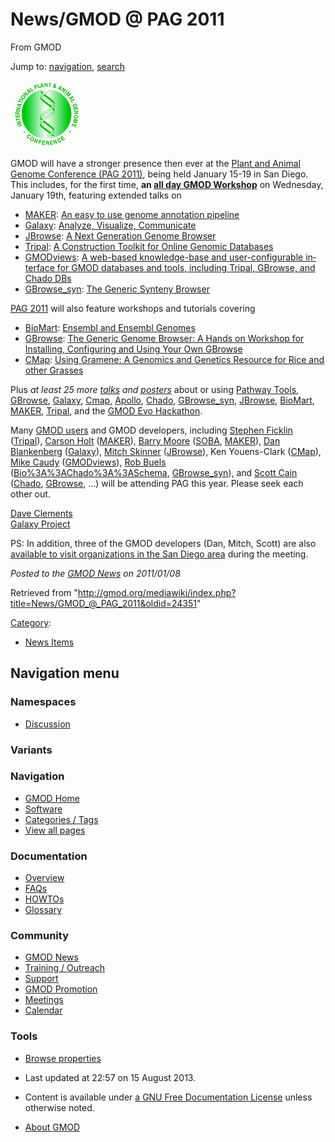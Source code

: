 <div id="mw-page-base" class="noprint">

</div>

<div id="mw-head-base" class="noprint">

</div>

<div id="content" class="mw-body" role="main">

<span id="top"></span>

<div id="mw-js-message" style="display:none;">

</div>



# <span dir="auto">News/GMOD @ PAG 2011</span>

<div id="bodyContent">

<div id="siteSub">

From GMOD

</div>

<div id="contentSub">

</div>

<div id="jump-to-nav" class="mw-jump">

Jump to: [navigation](#mw-navigation), [search](#p-search)

</div>

<div id="mw-content-text" class="mw-content-ltr" lang="en" dir="ltr">

<div class="floatright">

[<img src="../../mediawiki/images/c/c2/Paglogo.gif" width="114"
height="107" alt="GMOD @ PAG 2011" />](../PAG_2011 "GMOD @ PAG 2011")

</div>

GMOD will have a stronger presence then ever at the [Plant and Animal
Genome Conference (PAG 2011)](../PAG_2011 "PAG 2011"), being held
January 15-19 in San Diego. This includes, for the first time, **an
<a href="http://www.intl-pag.org/19/19-gmod.html" class="external text"
rel="nofollow">all day GMOD Workshop</a>** on Wednesday, January 19th,
featuring extended talks on

- [MAKER](../MAKER.1 "MAKER"):
  <a href="http://www.intl-pag.org/19/19-gmod.html#MAKER#MAKER"
  class="external text" rel="nofollow">An easy to use genome annotation
  pipeline</a>
- [Galaxy](../Galaxy.1 "Galaxy"):
  <a href="http://www.intl-pag.org/19/19-gmod.html#Galaxy#Galaxy"
  class="external text" rel="nofollow">Analyze, Visualize, Communicate</a>
- [JBrowse](../JBrowse.1 "JBrowse"):
  <a href="http://www.intl-pag.org/19/19-gmod.html#JBrowse#JBrowse"
  class="external text" rel="nofollow">A Next Generation Genome
  Browser</a>
- [Tripal](../Tripal.1 "Tripal"):
  <a href="http://www.intl-pag.org/19/19-gmod.html#Tripal#Tripal"
  class="external text" rel="nofollow">A Construction Toolkit for Online
  Genomic Databases</a>
- [GMODviews](../GMODviews "GMODviews"):
  <a href="http://www.intl-pag.org/19/19-gmod.html#GMODviews#GMODviews"
  class="external text" rel="nofollow">A web-based knowledge-base and
  user-configurable interface for GMOD databases and tools, including
  Tripal, GBrowse, and Chado DBs</a>
- [GBrowse_syn](../GBrowse_syn.1 "GBrowse syn"): <a
  href="http://www.intl-pag.org/19/19-gmod.html#GBrowse_syn#GBrowse_syn"
  class="external text" rel="nofollow">The Generic Synteny Browser</a>

[PAG 2011](../PAG_2011 "PAG 2011") will also feature workshops and
tutorials covering

- [BioMart](../BioMart "BioMart"):
  <a href="http://www.intl-pag.org/19/abstracts/W29_PAGXIX_188.html"
  class="external text" rel="nofollow">Ensembl and Ensembl Genomes</a>
- [GBrowse](../GBrowse.1 "GBrowse"):
  <a href="http://www.intl-pag.org/19/19-gbrowse.html"
  class="external text" rel="nofollow">The Generic Genome Browser: A Hands
  on Workshop for Installing, Configuring and Using Your Own GBrowse</a>
- [CMap](../CMap.1 "CMap"):
  <a href="http://www.intl-pag.org/19/19-gramene.html"
  class="external text" rel="nofollow">Using Gramene: A Genomics and
  Genetics Resource for Rice and other Grasses</a>

Plus *at least 25 more
[talks](../PAG_2011#Projects_Using_GMOD_Components "PAG 2011") and
[posters](../PAG_2011#Posters "PAG 2011")* about or using
<a href="http://www.intl-pag.org/19/abstracts/C02_PAGXIX_903.html"
class="external text" rel="nofollow">Pathway Tools</a>,
<a href="http://www.intl-pag.org/19/abstracts/P08b_PAGXIX_828.html"
class="external text" rel="nofollow">GBrowse</a>,
[Galaxy](../Galaxy.1 "Galaxy"),
<a href="../Cmap.1" class="mw-redirect" title="Cmap">Cmap</a>,
[Apollo](../Apollo.1 "Apollo"),
<a href="../Chado" class="mw-redirect" title="Chado">Chado</a>,
[GBrowse_syn](../GBrowse_syn.1 "GBrowse syn"),
[JBrowse](../JBrowse.1 "JBrowse"), [BioMart](../BioMart "BioMart"),
[MAKER](../MAKER.1 "MAKER"), [Tripal](../Tripal.1 "Tripal"), and the
<a href="http://www.intl-pag.org/19/abstracts/P08a_PAGXIX_814.html"
class="external text" rel="nofollow">GMOD Evo Hackathon</a>.

Many [GMOD users](../PAG_2011#Projects_Using_GMOD_Components "PAG 2011")
and GMOD developers, including [Stephen
Ficklin](../User%3ASficklin "User%3ASficklin")
([Tripal](../Tripal.1 "Tripal")), [Carson
Holt](../User%3ACarsonholt "User%3ACarsonholt")
([MAKER](../MAKER.1 "MAKER")), [Barry
Moore](../User%3ABmoore "User%3ABmoore") ([SOBA](../SOBA.1 "SOBA"),
[MAKER](../MAKER.1 "MAKER")), [Dan
Blankenberg](../User%3ADanB "User%3ADanB") ([Galaxy](../Galaxy.1 "Galaxy")),
[Mitch Skinner](../User%3AMitchSkinner "User%3AMitchSkinner")
([JBrowse](../JBrowse.1 "JBrowse")), Ken Youens-Clark
([CMap](../CMap.1 "CMap")), [Mike Caudy](../User%3AMcaudy "User%3AMcaudy")
([GMODviews](../GMODviews "GMODviews")), [Rob
Buels](../User%3ARobertBuels "User%3ARobertBuels")
([Bio%3A%3AChado%3A%3ASchema](../Bio%3A%3AChado%3A%3ASchema "Bio%3A%3AChado%3A%3ASchema"),
[GBrowse_syn](../GBrowse_syn.1 "GBrowse syn")), and [Scott
Cain](../User%3AScott "User%3AScott")
(<a href="../Chado" class="mw-redirect" title="Chado">Chado</a>,
[GBrowse](../GBrowse.1 "GBrowse"), ...) will be attending PAG this year.
Please seek each other out.

[Dave Clements](../User%3AClements "User%3AClements")  
[Galaxy Project](../Galaxy.1 "Galaxy")

PS: In addition, three of the GMOD developers (Dan, Mitch, Scott) are
also [available to visit organizations in the San Diego
area](#GMOD_Roadshow_in_San_Diego) during the meeting.

  

<div class="newsfooter">

*Posted to the [GMOD News](../GMOD_News "GMOD News") on 2011/01/08*

</div>

</div>

<div class="printfooter">

Retrieved from
"<http://gmod.org/mediawiki/index.php?title=News/GMOD_@_PAG_2011&oldid=24351>"

</div>

<div id="catlinks" class="catlinks">

<div id="mw-normal-catlinks" class="mw-normal-catlinks">

[Category](../Special:Categories "Special:Categories"):

- [News Items](../Category%3ANews_Items "Category%3ANews Items")

</div>

</div>

<div class="visualClear">

</div>

</div>

</div>

<div id="mw-navigation">

## Navigation menu

<div id="mw-head">



<div id="left-navigation">

<div id="p-namespaces" class="vectorTabs" role="navigation"
aria-labelledby="p-namespaces-label">

### Namespaces


- <span id="ca-talk"><a
  href="http://gmod.org/mediawiki/index.php?title=Talk:News/GMOD_@_PAG_2011&amp;action=edit&amp;redlink=1"
  accesskey="t"
  title="Discussion about the content page [t]">Discussion</a></span>

</div>

<div id="p-variants" class="vectorMenu emptyPortlet" role="navigation"
aria-labelledby="p-variants-label">

### 

### Variants[](#)

<div class="menu">

</div>

</div>

</div>





</div>

</div>

</div>

<div id="mw-panel">

<div id="p-logo" role="banner">

<a href="../Main_Page"
style="background-image: url(../../images/GMOD-cogs.png);"
title="Visit the main page"></a>

</div>

<div id="p-Navigation" class="portal" role="navigation"
aria-labelledby="p-Navigation-label">

### Navigation

<div class="body">

- <span id="n-GMOD-Home">[GMOD Home](../Main_Page)</span>
- <span id="n-Software">[Software](../GMOD_Components)</span>
- <span id="n-Categories-.2F-Tags">[Categories /
  Tags](../Categories)</span>
- <span id="n-View-all-pages">[View all
  pages](../Special:AllPages)</span>

</div>

</div>

<div id="p-Documentation" class="portal" role="navigation"
aria-labelledby="p-Documentation-label">

### Documentation

<div class="body">

- <span id="n-Overview">[Overview](../Overview)</span>
- <span id="n-FAQs">[FAQs](../Category%3AFAQ)</span>
- <span id="n-HOWTOs">[HOWTOs](../Category%3AHOWTO)</span>
- <span id="n-Glossary">[Glossary](../Glossary)</span>

</div>

</div>

<div id="p-Community" class="portal" role="navigation"
aria-labelledby="p-Community-label">

### Community

<div class="body">

- <span id="n-GMOD-News">[GMOD News](../GMOD_News)</span>
- <span id="n-Training-.2F-Outreach">[Training /
  Outreach](../Training_and_Outreach)</span>
- <span id="n-Support">[Support](../Support)</span>
- <span id="n-GMOD-Promotion">[GMOD Promotion](../GMOD_Promotion)</span>
- <span id="n-Meetings">[Meetings](../Meetings)</span>
- <span id="n-Calendar">[Calendar](../Calendar)</span>

</div>

</div>

<div id="p-tb" class="portal" role="navigation"
aria-labelledby="p-tb-label">

### Tools

<div class="body">


- <span id="t-smwbrowselink"><a href="../Special%3ABrowse/News-2FGMOD_@_PAG_2011"
  rel="smw-browse">Browse properties</a></span>


</div>

</div>

</div>

</div>

<div id="footer" role="contentinfo">

- <span id="footer-info-lastmod">Last updated at 22:57 on 15 August
  2013.</span>
<!-- - <span id="footer-info-viewcount">10,542 page views.</span> -->
- <span id="footer-info-copyright">Content is available under
  <a href="http://www.gnu.org/licenses/fdl-1.3.html" class="external"
  rel="nofollow">a GNU Free Documentation License</a> unless otherwise
  noted.</span>

<!-- -->

- <span id="footer-places-about">[About
  GMOD](../GMOD:About "GMOD:About")</span>

<!-- -->






</div>
